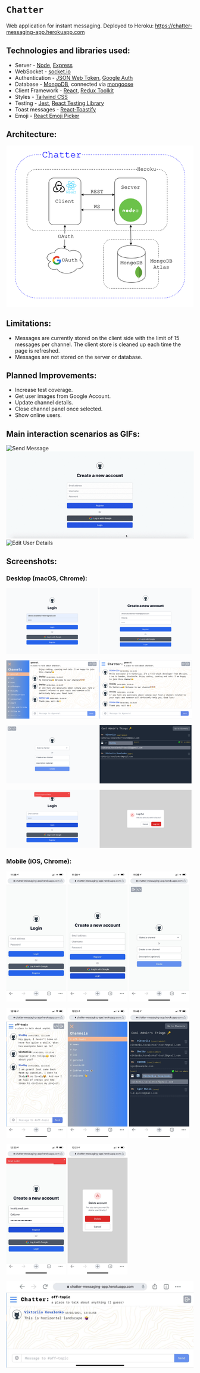 # `Chatter`
Web application for instant messaging. Deployed to Heroku: https://chatter-messaging-app.herokuapp.com

## Technologies and libraries used: 

 - Server - [Node](https://nodejs.org/), [Express](https://expressjs.com)
 - WebSocket - [socket.io](https://socket.io)
 - Authentication - [JSON Web Token](https://jwt.io), [Google Auth](https://developers.google.com/identity/sign-in/web/sign-in)
 - Database - [MongoDB](https://www.mongodb.com), connected via [mongoose](https://mongoosejs.com)
 - Client Framework - [React](https://reactjs.org), [Redux Toolkit](https://redux-toolkit.js.org)
 - Styles - [Tailwind CSS](https://tailwindcss.com) 
 - Testing - [Jest](https://jestjs.io), [React Testing Library](https://testing-library.com)
 - Toast messages - [React-Toastify](https://www.npmjs.com/package/react-toastify)
 - Emoji - [React Emoji Picker](https://www.npmjs.com/package/emoji-picker-react)

## Architecture: 
<img src="./docs/ReadmeImages/ArchitectureDiagram.png" title="Architecture Diagram">

## Limitations: 
- Messages are currently stored on the client side with the limit of 15 messages per channel. The client store is cleaned up each time the page is refreshed. 
- Messages are not stored on the server or database.

## Planned Improvements:
- Increase test coverage.
- Get user images from Google Account.
- Update channel details.
- Close channel panel once selected.
- Show online users.

## Main interaction scenarios as GIFs:
<img src="./docs/ReadmeImages/Gifs/sendMessage.gif" title="Send Message">
<img src="./docs/ReadmeImages/Gifs/Registartion.gif" title="Registration">
<img src="./docs/ReadmeImages/Gifs/EditUserDetails.gif" title="Edit User Details">

## Screenshots:

### Desktop (macOS, Chrome):

<p float="left">
  <img src="./docs/ReadmeImages/Desktop/LoginPage.png" width="49%" title="Login Page"/>
  <img src="./docs/ReadmeImages/Desktop/RegistrationPage.png" width="49%" title="Registration Page"/> 
</p>
<p float="left">
  <img src="./docs/ReadmeImages/Desktop/BurgerMenu.png" width="49%" title="Channels List">
  <img src="./docs/ReadmeImages/Desktop/ChatPage.png" width="49%" title="Chat Page">
</p>
<p float="left">
  <img src="./docs/ReadmeImages/Desktop/ChannelsPage.png" width="49%" title="Channels Page">
  <img src="./docs/ReadmeImages/Desktop/AdminPanel.png" width="49%" title="Admin Panel">
</p>
<p float="left">
  <img src="./docs/ReadmeImages/Desktop/ToastError.png" width="49%" title="Toast Error">
  <img src="./docs/ReadmeImages/Desktop/ModalWindow.png" width="49%" title="Modal Window">
</p>

### Mobile (iOS, Chrome):
<p float="left">
  <img src="./docs/ReadmeImages/Mobile/LoginPage.jpg" width="32%" title="Login Page"/>
  <img src="./docs/ReadmeImages/Mobile/RegistrationPage.jpg" width="32%" title="Registration Page"/> 
  <img src="./docs/ReadmeImages/Mobile/ChannelsPage.jpg" width="32%" title="Channels Page"/> 
</p>
<p float="left">
  <img src="./docs/ReadmeImages/Mobile/ChatPage.jpg" width="32%" title="Chat Page">
  <img src="./docs/ReadmeImages/Mobile/ChannelList.jpg" width="32%" title="Channels List">
  <img src="./docs/ReadmeImages/Mobile/AdminPanel.jpg" width="32%" title="Admin Panel">
</p>
<p float="left">
  <img src="./docs/ReadmeImages/Mobile/ErrorToast.jpg" width="32%" title="Toast Error">
  <img src="./docs/ReadmeImages/Mobile/ModalWindow.jpg" width="32%" title="Modal Window">
</p>
<p float="left">
  <img src="./docs/ReadmeImages/Mobile/HorizontalLandscape.jpg" title="Horizontal Landscape">
</p>

